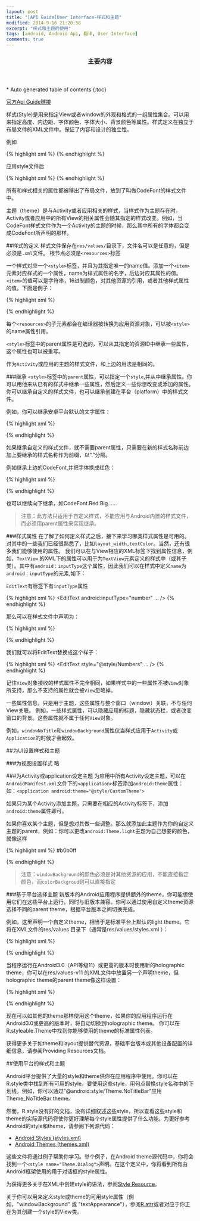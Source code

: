 ```yaml
---
layout: post
title: "[API Guide]User Interface-样式和主题"
modified: 2014-9-16 21:20:58
excerpt: "样式和主题的使用"
tags: [android, Android Api, 翻译, User Interface]
comments: true
---
```

<section id="table-of-contents" class="toc">
  <header>
    <h3>主要内容</h3>
  </header>
<div id="drawer" markdown="1">
*  Auto generated table of contents
{:toc}
</div>
</section><!-- /#table-of-contents -->

[官方Api Guide链接](http://developer.android.com/guide/topics/ui/themes.html)

样式(Style)是用来指定View或者window的外观和格式的一组属性集合。可以用来指定高度、内边距、字体颜色、字体大小、背景颜色等属性。样式定义在独立于布局文件的XML文件中。保证了内容和设计的独立性。

例如

{% highlight xml %}
<TextView
 	android:layout_width="fill_parent"
 	android:layout_height="wrap_content"
 	android:textColor="#00FF00"
 	android:typeface="monospace"
 	android:text="@string/hello" />
{% endhighlight %}

应用style文件后

{% highlight xml %}
<TextView
 	style="@style/CodeFont"
 	android:text="@string/hello" />
{% endhighlight %}

所有和样式相关的属性都被移出了布局文件，放到了叫做CodeFont的样式文件中。

主题（theme）是与Activity或者应用相关的样式，当样式作为主题存在时，Activity或者应用中的所有View的相关属性会随其指定的样式改变。例如，当CodeFont样式文件作为一个Activity的主题的时候，那么其中所有的字体都会变成CodeFont所声明的那样。

##样式的定义
样式文件保存在`res/values/`目录下，文件名可以是任意的，但是必须是`.xml`文件。
根节点必须是`<resources>`标签

一个样式对应一个`<style>`标签，并且为其指定唯一的name值。添加一个`<item>`元素对应样式的一个属性，name为样式属性的名字，后边对应其属性的值。`<item>`的值可以是字符串，16进制颜色，对其他资源的引用，或者其他样式属性的值。下面是例子：

{% highlight xml %}
<?xml version="1.0" encoding="utf-8"?>
<resources>
 	<style name="CodeFont" parent="@android:style/TextAppearance.Medium">
 	<item name="android:layout_width">fill_parent</item>
 		<item name="android:layout_height">wrap_content</item>
 		<item name="android:textColor">#00FF00</item>
 		<item name="android:typeface">monospace</item>
 	</style>
</resources>
{% endhighlight %}

每个`<resources>`的子元素都会在编译器被转换为应用资源对象，可以被`<style>`的name属性引用。

`<style>`标签中的parent属性是可选的，可以从其指定的资源ID中继承一些属性，这个属性也可以被重写。

作为`Activity`或应用的主题的样式文件，和上边的用法是相同的。

###继承
`<style>`标签中的`parent`属性，可以指定一个`style`,并从中继承属性。你可以用他来从已有的样式中继承一些属性，然后定义一些你想改变或添加的属性。你可以继承自定义的样式文件，也可以继承创建在平台（platform）中的样式文件。

例如，你可以继承安卓平台默认的文字属性：

{% highlight xml %}
<style name="GreenText" parent="@android:style/TextAppearance">
 	<item name="android:textColor">#00FF00</item>
</style>
{% endhighlight %}

如果继承自定义的样式文件，就不需要parent属性，只需要在新的样式名称前边加上要继承的样式名称作为前缀，以“.”分隔。

例如继承上边的CodeFont,并把字体换成红色：

{% highlight xml %}
<style name="CodeFont.Red">
 	<item name="android:textColor">#FF0000</item>
</style>
{% endhighlight %}

也可以继续向下继承，如CodeFont.Red.Big……

>注意：此方法只适用于自定义样式，不能应用与Android内置的样式文件，而必须用parent属性来实现继承。

###样式属性
在了解了如何定义样式之后，接下来学习哪类样式属性是可用的。对其中的一些我们已经很熟悉了，比如`layout_width,textColor`。当然，还有很多我们能够使用的属性。
我们可以在与View相应的XML标签下找到属性信息，例如，`TextView` 的XML下的属性可以用于为`TextView`元素定义的样式中（或其子类）。其中有`android：inputType`这个属性，因此我们可以在样式中定义`name`为`android：inputType`的元素,如下：

`EditText`有标签下有`inputType`属性

{% highlight xml %}
<EditText
 	android:inputType="number"
 	... />
{% endhighlight %}

那么可以在样式文件中声明为：

{% highlight xml %}
<style name="Numbers">
  <item name="android:inputType">number</item>
  ...
</style>
{% endhighlight %}

我们就可以将EditText替换成这个样子：

{% highlight xml %}
<EditText
 	style="@style/Numbers"
 	... />
{% endhighlight %}

记住`View`对象接收的样式属性不完全相同，如果样式中的一些属性不被`View`对象所支持，那么不支持的属性就会被`View`忽略掉。

一些属性信息，只是用于主题，这些属性与整个窗口（window）关联，不与任何View关联。
例如，一些样式属性，可以隐藏应用的标题，隐藏状态栏，或者改变窗口的背景。这些属性就不属于任何`View`对象。

例如，`windowNoTitle`和`windowBackground`属性仅当样式应用于`Activity`或`Application`的时候才会起效。

##为UI设置样式和主题

###为视图设置样式
略

###为Activity或application设定主题
为应用中所有Activity设定主题，可以在`AndroidManifest.xml`文件下的`<application>`标签添加`android:theme`属性：
如：`<application android:theme="@style/CustomTheme">`

如果只为某个Activity添加主题，只需要在相应的Activity标签下，添加`android:theme`属性即可。

如果你喜欢某个主题，但是想对其做一些调整。那么就添加此主题作为你的自定义主题的parent，例如：你可以更改`android:Theme.light`主题为自己想要的颜色，就像这样

{% highlight xml %}
<color name="custom_theme_color">#b0b0ff</color>
<style name="CustomTheme" parent="android:Theme.Light">
 	<item name="android:windowBackground">@color/custom_theme_color</item>
 	<item name="android:colorBackground">@color/custom_theme_color</item>
</style>
{% endhighlight %}

>注意：`windowBackground`的颜色必须是对其他资源的应用，不能直接指定颜色，而`colorBackgroud`则可以直接指定

###基于平台选择主题
新版本的Android应用程序提供额外的theme，你可能想使用它们在这些平台上运行，同时与旧版本兼容。你可以通过使用自定义theme资源选择不同的parent theme，根据平台版本之间切换完成。

例如，这里声明一个自定义theme，相当于是标准平台上默认的light theme。它将在XML文件的res/values 目录下（通常是res/values/styles.xml ）：

{% highlight xml %}
<style name="LightThemeSelector" parent="android:Theme.Light">
	...
</style>
{% endhighlight %}

当程序运行在Android3.0（API等级11）或更高的版本时使用新的holographic theme，你可以在res/values-v11 的XML文件中放置另一个声明theme，但holographic theme的parent theme像这样设置：

{% highlight xml %}
<style name="LightThemeSelector" parent="android:Theme.Holo.Light">
	...
</style>
{% endhighlight %}

现在可以如其他的theme那样使用这个theme，如果你的应用程序运行在Android3.0或更高的版本时，将自动切换到holographic theme。
你可以在R.styleable.Theme中找到你能够使用的theme的标准属性列表。

获得更多关于如theme和layout提供替代资源，基础平台版本或其他设备配置的详细信息，请参阅Providing Resources文档。

##使用平台的样式和主题

Android平台提供了大量的style和theme供你在应用程序中使用。你可以在R.style类中找到所有可用的style。要使用这些style，用句点替换style名称中的下划线。例如，你可以通过"@android:style/Theme.NoTitleBar"应用Theme_NoTitleBar theme。

然而，R.style没有好的文档，没有详细叙述这些style，所以查看这些style和theme的实际源代码将使你更好理解每个style属性提供了什么功能。为更好参考Android的style和theme，请参阅下列源代码：

- [Android Styles (styles.xml)](https://android.googlesource.com/platform/frameworks/base/+/refs/heads/master/core/res/res/values/styles.xml)
- [Android Themes (themes.xml)](https://android.googlesource.com/platform/frameworks/base/+/refs/heads/master/core/res/res/values/themes.xml)

这些文件将通过例子帮助你学习。举个例子，在Android theme源代码中，你将会找到一个`<style name="Theme.Dialog">`声明。在这个定义中，你将看到所有由Android框架使用的用于对话框的style属性。

为获得更多关于在XML中创建style的语法，参阅[Style Resource](http://developer.android.com/guide/topics/resources/style-resource.html)。

关于你可以用来定义style或theme的可用style属性（例如，"windowBackground" 或 "textAppearance"），参阅[R.attr](http://developer.android.com/reference/android/R.attr.html)或者对应于你正在为其创建一个style的View类。